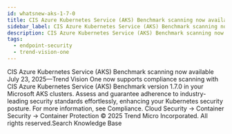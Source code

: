 ```yaml
---
id: whatsnew-aks-1-7-0
title: CIS Azure Kubernetes Service (AKS) Benchmark scanning now available
sidebar_label: CIS Azure Kubernetes Service (AKS) Benchmark scanning now available
description: CIS Azure Kubernetes Service (AKS) Benchmark scanning now available
tags:
  - endpoint-security
  - trend-vision-one
---
```


 CIS Azure Kubernetes Service (AKS) Benchmark scanning now available July 23, 2025—Trend Vision One now supports compliance scanning with CIS Azure Kubernetes Service (AKS) Benchmark version 1.7.0 in your Microsoft AKS clusters. Assess and guarantee adherence to industry-leading security standards effortlessly, enhancing your Kubernetes security posture. For more information, see Compliance. Cloud Security → Container Security → Container Protection © 2025 Trend Micro Incorporated. All rights reserved.Search Knowledge Base